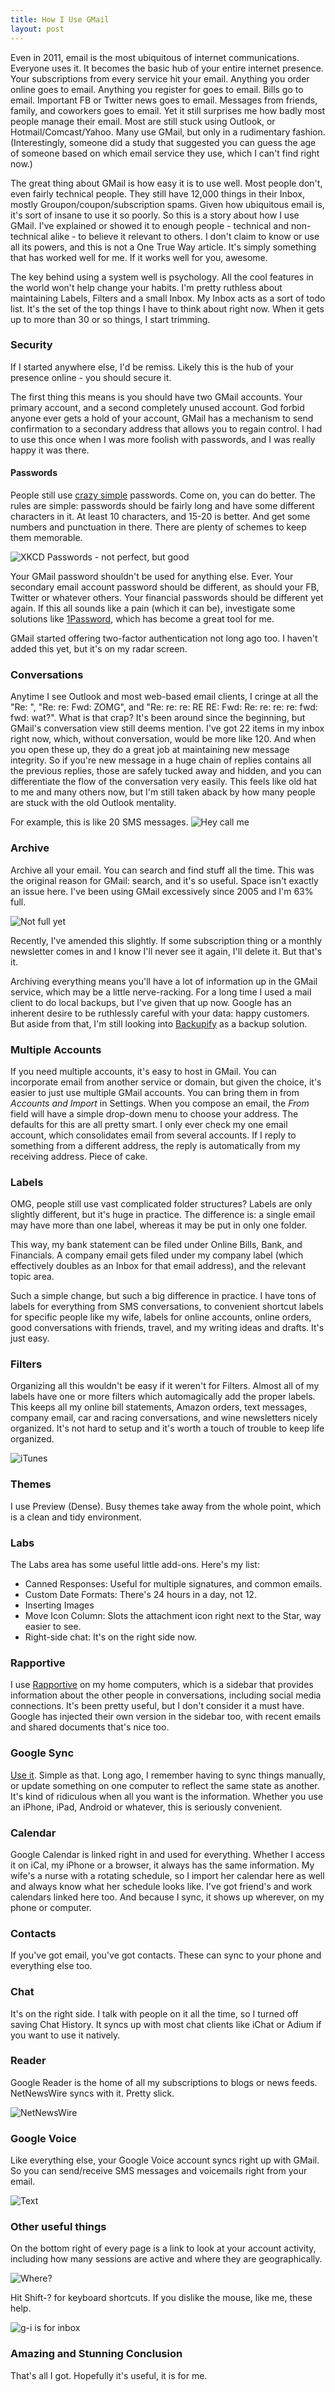 ```yaml
---
title: How I Use GMail
layout: post
---
```


Even in 2011, email is the most ubiquitous of internet communications.  Everyone uses it.  It becomes the basic hub of your entire internet presence.  Your subscriptions from every service hit your email.  Anything you order online goes to email.  Anything you register for goes to email.  Bills go to email.  Important FB or Twitter news goes to email.  Messages from friends, family, and coworkers goes to email.  Yet it still surprises me how badly most people manage their email.  Most are still stuck using Outlook, or Hotmail/Comcast/Yahoo.  Many use GMail, but only in a rudimentary fashion.  (Interestingly, someone did a study that suggested you can guess the age of someone based on which email service they use, which I can't find right now.)

The great thing about GMail is how easy it is to use well.  Most people don't, even fairly technical people.  They still have 12,000 things in their Inbox, mostly Groupon/coupon/subscription spams.  Given how ubiquitous email is, it's sort of insane to use it so poorly.  So this is a story about how I use GMail.  I've explained or showed it to enough people - technical and non-technical alike - to believe it relevant to others.  I don't claim to know or use all its powers, and this is not a One True Way article.  It's simply something that has worked well for me.  If it works well for you, awesome.

The key behind using a system well is psychology.  All the cool features in the world won't help change your habits.  I'm pretty ruthless about maintaining Labels, Filters and a small Inbox.  My Inbox acts as a sort of todo list.  It's the set of the top things I have to think about right now.  When it gets up to more than 30 or so things, I start trimming.  

### Security

If I started anywhere else, I'd be remiss.  Likely this is the hub of your presence online - you should secure it.

The first thing this means is you should have two GMail accounts.  Your primary account, and a second completely unused account.  God forbid anyone ever gets a hold of your account, GMail has a mechanism to send confirmation to a secondary address that allows you to regain control.  I had to use this once when I was more foolish with passwords, and I was really happy it was there.

#### Passwords

People still use [crazy simple](http://tenfoottable.com/wp-content/uploads/2011/01/top20passwords.png) passwords.  Come on, you can do better.  The rules are simple: passwords should be fairly long and have some different characters in it.  At least 10 characters, and 15-20 is better.  And get some numbers and punctuation in there.  There are plenty of schemes to keep them memorable. 

![XKCD Passwords - not perfect, but good](http://imgs.xkcd.com/comics/password_strength.png)

Your GMail password shouldn't be used for anything else.  Ever.  Your secondary email account password should be different, as should your FB, Twitter or whatever others.  Your financial passwords should be different yet again.  If this all sounds like a pain (which it can be), investigate some solutions like [1Password](https://agilebits.com/onepassword), which has become a great tool for me.

GMail started offering two-factor authentication not long ago too.  I haven't added this yet, but it's on my radar screen.  

### Conversations

Anytime I see Outlook and most web-based email clients, I cringe at all the "Re: ", "Re: re: Fwd: ZOMG", and "Re: re: re: RE RE: Fwd: Re: re: re: re: fwd: fwd: wat?".  What is that crap?  It's been around since the beginning, but GMail's conversation view still deems mention.  I've got 22 items in my inbox right now, which, without conversation, would be more like 120.  And when you open these up, they do a great job at maintaining new message integrity.  So if you're new message in a huge chain of replies contains all the previous replies, those are safely tucked away and hidden, and you can differentiate the flow of the conversation very easily.  This feels like old hat to me and many others now, but I'm still taken aback by how many people are stuck with the old Outlook mentality.

For example, this is like 20 SMS messages.
![Hey call me](/images/conversations.jpg)

### Archive

Archive all your email.  You can search and find stuff all the time.  This was the original reason for GMail: search, and it's so useful.  Space isn't exactly an issue here.  I've been using GMail excessively since 2005 and I'm 63% full.

![Not full yet](/images/gmailsize.jpg)

Recently, I've amended this slightly.  If some subscription thing or a monthly newsletter comes in and I know I'll never see it again, I'll delete it.  But that's it.  

Archiving everything means you'll have a lot of information up in the GMail service, which may be a little nerve-racking.  For a long time I used a mail client to do local backups, but I've given that up now.  Google has an inherent desire to be ruthlessly careful with your data: happy customers.  But aside from that, I'm still looking into [Backupify](https://www.backupify.com/) as a backup solution.

### Multiple Accounts

If you need multiple accounts, it's easy to host in GMail.  You can incorporate email from another service or domain, but given the choice, it's easier to just use multiple GMail accounts.  You can bring them in from *Accounts and Import* in Settings.  When you compose an email, the *From* field will have a simple drop-down menu to choose your address.  The defaults for this are all pretty smart.  I only ever check my one email account, which consolidates email from several accounts.  If I reply to something from a different address, the reply is automatically from my receiving address.  Piece of cake.

### Labels

OMG, people still use vast complicated folder structures?  Labels are only slightly different, but it's huge in practice.  The difference is: a single email may have more than one label, whereas it may be put in only one folder.

This way, my bank statement can be filed under Online Bills, Bank, and Financials.  A company email gets filed under my company label (which effectively doubles as an Inbox for that email address), and the relevant topic area.  

Such a simple change, but such a big difference in practice.  I have tons of labels for everything from SMS conversations, to convenient shortcut labels for specific people like my wife, labels for online accounts, online orders, good conversations with friends, travel, and my writing ideas and drafts.  It's just easy.

### Filters

Organizing all this wouldn't be easy if it weren't for Filters.  Almost all of my labels have one or more filters which automagically add the proper labels.  This keeps all my online bill statements, Amazon orders, text messages, company email, car and racing conversations, and wine newsletters nicely organized.  It's not hard to setup and it's worth a touch of trouble to keep life organized.

![iTunes](/images/ituneslabel.jpg)

### Themes

I use Preview (Dense).  Busy themes take away from the whole point, which is a clean and tidy environment.  

### Labs

The Labs area has some useful little add-ons.  Here's my list:

* Canned Responses: Useful for multiple signatures, and common emails.
* Custom Date Formats: There's 24 hours in a day, not 12.
* Inserting Images
* Move Icon Column: Slots the attachment icon right next to the Star, way easier to see.
* Right-side chat: It's on the right side now.

### Rapportive

I use [Rapportive](https://rapportive.com/) on my home computers, which is a sidebar that provides information about the other people in conversations, including social media connections.  It's been pretty useful, but I don't consider it a must have.  Google has injected their own version in the sidebar too, with recent emails and shared documents that's nice too.

### Google Sync

[Use it](http://www.google.com/mobile/sync/).  Simple as that.  Long ago, I remember having to sync things manually, or update something on one computer to reflect the same state as another.  It's kind of ridiculous when all you want is the information.  Whether you use an iPhone, iPad, Android or whatever, this is seriously convenient.

### Calendar

Google Calendar is linked right in and used for everything.  Whether I access it on iCal, my iPhone or a browser, it always has the same information.  My wife's a nurse with a rotating schedule, so I import her calendar here as well and always know what her schedule looks like.  I've got friend's and work calendars linked here too.  And because I sync, it shows up wherever, on my phone or computer.

### Contacts

If you've got email, you've got contacts.  These can sync to your phone and everything else too.  

### Chat

It's on the right side.  I talk with people on it all the time, so I turned off saving Chat History.  It syncs up with most chat clients like iChat or Adium if you want to use it natively.

### Reader

Google Reader is the home of all my subscriptions to blogs or news feeds.  NetNewsWire syncs with it.  Pretty slick.

![NetNewsWire](/images/netnewswire.jpg)

### Google Voice

Like everything else, your Google Voice account syncs right up with GMail.  So you can send/receive SMS messages and voicemails right from your email.  

![Text](/images/txting.jpg)

### Other useful things

On the bottom right of every page is a link to look at your account activity, including how many sessions are active and where they are geographically.

![Where?](/images/gmailactivity.jpg)

Hit Shift-? for keyboard shortcuts.  If you dislike the mouse, like me, these help.

![g-i is for inbox](/images/gmailshortcuts.jpg)

### Amazing and Stunning Conclusion

That's all I got.  Hopefully it's useful, it is for me.  















